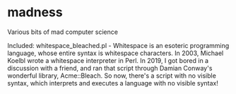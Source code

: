# madness
Various bits of mad computer science

Included:
whitespace_bleached.pl -
  Whitespace is an esoteric programming language, whose entire syntax is whitespace characters.
  In 2003, Michael Koelbl wrote a whitespace interpreter in Perl.
  In 2019, I got bored in a discussion with a friend, and ran that script through Damian Conway's wonderful library, Acme::Bleach.
  So now, there's a script with no visible syntax, which interprets and executes a language with no visible syntax!
  
